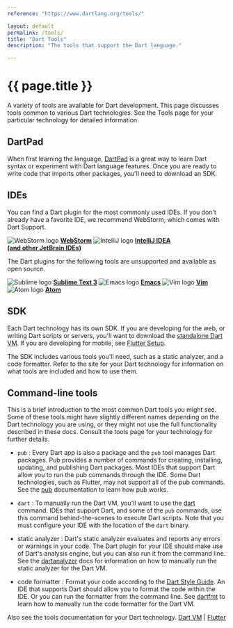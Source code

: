 ```yaml
---
reference: "https://www.dartlang.org/tools/"

layout: default
permalink: /tools/
title: "Dart Tools"
description: "The tools that support the Dart language."

---
```


# {{ page.title }}

A variety of tools are available for Dart development.
This page discusses tools common to various Dart technologies.
See the Tools page for your particular technology for detailed information.

## DartPad

When first learning the language, [DartPad](dartpad) is
a great way to learn Dart syntax or experiment with Dart language features.
Once you are ready to write code that imports other packages,
you'll need to download an SDK.

## IDEs

You can find a Dart plugin for the most commonly used IDEs.
If you don't already have a favorite IDE,
we recommend WebStorm, which comes with Dart Support.

<img src="{% asset_path 'tools/webstorm.png' %}" alt="WebStorm logo">
<a href="{{site.dart4web}}/tools/webstorm"><b>WebStorm</b></a>

<img src="{% asset_path 'tools/IntellIJ-IDEA.png' %}" alt="IntelliJ logo">
<a href="jetbrains-plugin"><b>IntelliJ IDEA<br>
(and other JetBrain IDEs)</b></a>

The Dart plugins for the following tools are unsupported
and available as open source.

<img src="{% asset_path 'tools/sublime.png' %}" alt="Sublime logo">
<a href="https://github.com/dart-lang/dart-sublime-bundle#readme"><b>Sublime Text 3</b></a>

<img src="{% asset_path 'tools/emacs.png' %}" alt="Emacs logo">
<a href="https://github.com/nex3/dart-mode"><b>Emacs</b></a>

<img src="{% asset_path 'tools/vim.png' %}" alt="Vim logo">
<a href="https://github.com/dart-lang/dart-vim-plugin"><b>Vim</b></a>

<img src="{% asset_path 'tools/atom-logo.png' %}" alt="Atom logo">
<a href="https://github.com/dart-atom/dartlang/"><b>Atom</b></a>

## SDK

Each Dart technology has its own SDK.
If you are developing for the web, or writing Dart scripts or servers,
you'll want to download the [standalone Dart VM]({{site.dart_vm}}/downloads/).
If you are developing for mobile, see
[Flutter Setup]({{site.flutter}}/setup).

The SDK includes various tools you'll need, such as a static
analyzer, and a code formatter.  Refer to the site for your Dart
technology for information on what tools are included and how to use them.

## Command-line tools

This is a brief introduction to the most common Dart tools you might see.
Some of these tools might have slightly different names depending on
the Dart technology you are using, or they might not use the full
functionality described in these docs.
Consult the tools page for your technology for further details.

* `pub`
: Every Dart app is also a package and the `pub` tool manages
  Dart packages. Pub provides a number of commands for creating,
  installing, updating, and publishing Dart packages.
  Most IDEs that support Dart allow you to run the pub commands through
  the IDE. Some Dart technologies, such as Flutter, may not support
  all of the pub commands.
  See the [pub](pub) documentation to learn how pub works.

* `dart`
: To manually run the Dart VM, you'll want to use the
  [dart]({{site.dart_vm}}/tools/dart-vm) command.
  IDEs that support Dart,
  and some of the `pub` commands, use this
  command behind-the-scenes to execute Dart scripts.
  Note that you must configure your IDE with the location of
  the `dart` binary.

* static analyzer
: Dart's static analyzer evaluates and reports any errors or warnings
  in your code.
  The Dart plugin for your IDE should make use of Dart's analysis engine,
  but you can also run it from the command line. See the
  [dartanalyzer](https://github.com/dart-lang/sdk/tree/master/pkg/analyzer_cli#dartanalyzer)
  docs for information on how to manually run the static analyzer for
  the Dart VM.

* code formatter
: Format your code according to the
  [Dart Style Guide](/guides/effective-dart/style).
  An IDE that supports Dart should allow you to format the code within
  the IDE. Or you can run the formatter from the command line.
  See [dartfmt](https://github.com/dart-lang/dart_style#readme)
  to learn how to manually run the code formatter for the Dart VM.

Also see the tools documentation for your Dart technology.
[Dart VM]({{site.dart_vm}}/tools/) |
[Flutter]({{site.flutter}}/setup/)
